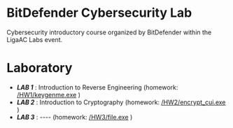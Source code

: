# BitDefender Cybersecurity Lab
Cybersecurity introductory course organized by BitDefender within the LigaAC Labs event.

# Laboratory
* ***LAB 1*** : Introduction to Reverse Engineering (homework: [/HW1/keygenme.exe](https://github.com/Fineas/BitDefender-cybersecurity-lab/blob/master/HW1/keygenme.exe "") )
* ***LAB 2*** : Introduction to Cryptography (homework: [/HW2/encrypt_cui.exe](https://github.com/Fineas/BitDefender-cybersecurity-lab/blob/master/HW2/encrypt_cui.exe "") )
* ***LAB 3*** : ---- (homework: [/HW3/file.exe](blank "") )
